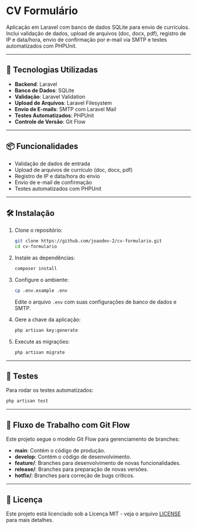 
# CV Formulário

Aplicação em Laravel com banco de dados SQLite para envio de currículos. Inclui validação de dados, upload de arquivos (doc, docx, pdf), registro de IP e data/hora, envio de confirmação por e-mail via SMTP e testes automatizados com PHPUnit.

---

## 🚀 Tecnologias Utilizadas

- **Backend**: Laravel
- **Banco de Dados**: SQLite
- **Validação**: Laravel Validation
- **Upload de Arquivos**: Laravel Filesystem
- **Envio de E-mails**: SMTP com Laravel Mail
- **Testes Automatizados**: PHPUnit
- **Controle de Versão**: Git Flow

---

## 📦 Funcionalidades

- Validação de dados de entrada
- Upload de arquivos de currículo (doc, docx, pdf)
- Registro de IP e data/hora do envio
- Envio de e-mail de confirmação
- Testes automatizados com PHPUnit

---

## 🛠️ Instalação

1. Clone o repositório:

   ```bash
   git clone https://github.com/joaodev-2/cv-formulario.git
   cd cv-formulario


2. Instale as dependências:

   ```bash
   composer install
   ```

3. Configure o ambiente:

   ```bash
   cp .env.example .env
   ```

   Edite o arquivo `.env` com suas configurações de banco de dados e SMTP.

4. Gere a chave da aplicação:

   ```bash
   php artisan key:generate
   ```

5. Execute as migrações:

   ```bash
   php artisan migrate
   ```

---

## 🧪 Testes

Para rodar os testes automatizados:

```bash
php artisan test
```

---

## 🧭 Fluxo de Trabalho com Git Flow

Este projeto segue o modelo Git Flow para gerenciamento de branches:

* **main**: Contém o código de produção.
* **develop**: Contém o código de desenvolvimento.
* **feature/**: Branches para desenvolvimento de novas funcionalidades.
* **release/**: Branches para preparação de novas versões.
* **hotfix/**: Branches para correção de bugs críticos.

---

## 📄 Licença

Este projeto está licenciado sob a Licença MIT - veja o arquivo [LICENSE](LICENSE) para mais detalhes.


